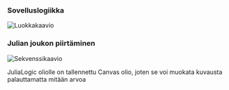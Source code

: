 ### Sovelluslogiikka

![Luokkakaavio](https://github.com/oskarTom/ot-harjoitustyo/blob/master/images/Luokkakaavio.png)

### Julian joukon piirtäminen

![Sekvenssikaavio](https://github.com/oskarTom/ot-harjoitustyo/blob/master/images/Sekvenssikaavio.png)

JuliaLogic oliolle on tallennettu Canvas olio, joten se voi muokata kuvausta palauttamatta mitään arvoa

